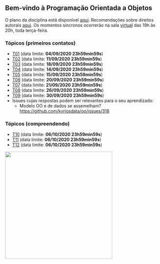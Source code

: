 ## Bem-vindo à Programação Orientada a Objetos

O plano da disciplina está disponível [aqui](./media/plano-poo.pdf). Recomendações sobre direitos autorais [aqui](./media/recomendacao-prograd.pdf). Os
momentos síncronos ocorrerão na sala [virtual](https://meet.google.com/lookup/awkznsp2o3) das 19h às 20h, toda terça-feira.

### Tópicos (primeiros contatos)

- [T01](topicos/01.md) (data limite: **04/09/2020 23h59min59s**)
- [T02](topicos/02.md) (data limite: **11/09/2020 23h59min59s**)
- [T03](topicos/03.md) (data limite: **18/09/2020 23h59min59s**)
- [T04](topicos/04.md) (data limite: **14/09/2020 23h59min59s**)
- [T05](topicos/05.md) (data limite: **15/09/2020 23h59min59s**)
- [T06](topicos/06.md) (data limite: **20/09/2020 23h59min59s**)
- [T07](topicos/07.md) (data limite: **21/09/2020 23h59min59s**)
- [T08](topicos/08.md) (data limite: **26/09/2020 23h59min59s**)
- [T09](topicos/09.md) (data limite: **30/09/2020 23h59min59s**)
- Issues cujas respostas podem ser relevantes para o seu aprendizado:
  - Modelo OO e de dados se assemelham? https://github.com/kyriosdata/oo/issues/318

### Tópicos (compreendendo)

- [T10](topicos/10.md) (data limite: **06/10/2020 23h59min59s**)
- [T11](topicos/11.md) (data limite: **06/10/2020 23h59min59s**)
- [T12](topicos/12.md) (data limite: **06/10/2020 23h59min59s**)

<img src="https://github.com/kyriosdata/oo/raw/master/media/flyier-poo.png" width="350">

